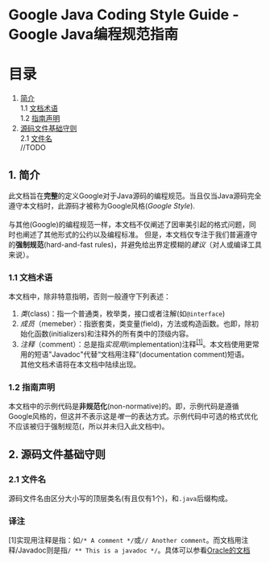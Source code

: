 # Google Java Coding Style Guide - Google Java编程规范指南
# 目录
1. [简介](#1-简介)<br>
	1.1 [文档术语](#11-文档术语)<br>
	1.2 [指南声明](#12-指南声明)<br>
2. [源码文件基础守则](#2-源码文件基础守则)<br>
	2.1 [文件名](#21-文件名)<br>
	//TODO

## 1. 简介
此文档旨在**完整**的定义Google对于Java源码的编程规范。当且仅当Java源码完全遵守本文档时，此源码才被称为Google风格(*Google Style*).<br>
<br>
与其他(Google)的编程规范一样，本文档不仅阐述了因审美引起的格式问题，同时也阐述了其他形式的公约以及编程标准。
但是，本文档仅专注于我们普遍遵守的**强制规范**(hard-and-fast rules)，并避免给出界定模糊的*建议*（对人或编译工具来说）。

### 1.1 文档术语
本文档中，除非特意指明，否则一般遵守下列表述：<br>
1. *类*(class)：指一个普通类，枚举类，接口或者注解(如``@interface``)
2. *成员*（memeber）：指嵌套类，类变量(field)，方法或构造函数。也即，除初始化函数(initializers)和注释外的所有类中的顶级内容。
3. *注释*（comment）：总是指*实现用*(implementation)注释<sup>[[1]](#comment1)</sup>。本文档使用更常用的短语"Javadoc"代替“文档用注释”(documentation comment)短语。<br>
其他文档术语将在本文档中陆续出现。
### 1.2 指南声明
本文档中的示例代码是**非规范化**(non-normative)的。即，示例代码是遵循Google风格的，但这并不表示这是*唯一*的表达方式。示例代码中可选的格式优化不应该被归于强制规范(，所以并未归入此文档中)。

## 2. 源码文件基础守则
### 2.1 文件名
源码文件名由区分大小写的顶层类名(有且仅有1个)，和``.java``后缀构成。
### 译注
<p id="comment1">[1]实现用注释是指：如<code>/* A comment */</code>或<code>// Another comment</code>。而文档用注释/Javadoc则是指<code>/ ** This is a javadoc */</code>。具体可以参看<a href="http://www.oracle.com/technetwork/java/javase/documentation/codeconventions-141999.html">Oracle的文档</a></p>
